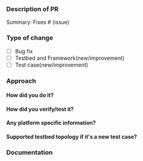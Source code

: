 <!--
Please make sure you've read and understood our contributing guidelines;
https://github.com/Azure/SONiC/blob/gh-pages/CONTRIBUTING.md

Please provide following information to help code review process a bit easier:
-->
### Description of PR
<!--
- Please include a summary of the change and which issue is fixed.
- Please also include relevant motivation and context. Where should reviewer start? background contaxt?
- List any dependencies that are required for this change.
-->

Summary:
Fixes # (issue)

### Type of change

<!--
- Fill x for your type of change.
- e.g.
- [x] Bug fix
-->

- [ ] Bug fix
- [ ] Testbed and Framework(new/improvement)
- [ ] Test case(new/improvement)

### Approach
#### How did you do it?

#### How did you verify/test it?

#### Any platform specific information?

#### Supported testbed topology if it's a new test case?

### Documentation 
<!--
(If it's a new feature, new test case)
Did you update documentation/Wiki relevant to your implementation?
Link to the wiki page?
-->

